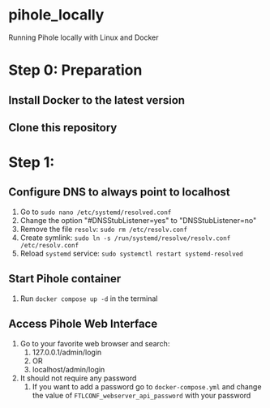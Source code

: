 # pihole_locally
Running Pihole locally with Linux and Docker

# Step 0: Preparation

## Install Docker to the latest version

## Clone this repository

# Step 1:
## Configure DNS to always point to localhost
   1. Go to  `sudo nano /etc/systemd/resolved.conf`
   2. Change the option "#DNSStubListener=yes" to "DNSStubListener=no"
   3. Remove the file `resolv`: `sudo rm /etc/resolv.conf`
   4. Create symlink: `sudo ln -s /run/systemd/resolve/resolv.conf /etc/resolv.conf`
   5. Reload `systemd` service: `sudo systemctl restart systemd-resolved`

## Start Pihole container
   1. Run `docker compose up -d` in the terminal

## Access Pihole Web Interface
   1. Go to your favorite web browser and search:
      1. 127.0.0.1/admin/login
      2. OR
      3. localhost/admin/login
   2. It should not require any password
      1. If you want to add a password go to `docker-compose.yml` and change the value of `FTLCONF_webserver_api_password` with your password 

